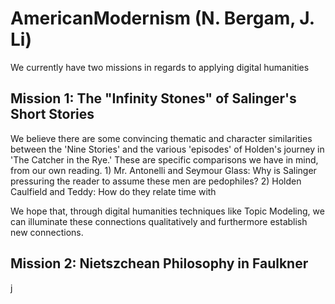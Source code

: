 # AmericanModernism (N. Bergam, J. Li)
We currently have two missions in regards to applying digital humanities 

## Mission 1: The "Infinity Stones" of Salinger's Short Stories

We believe there are some convincing thematic and character similarities between the 'Nine Stories' and the various 'episodes' of Holden's journey in 'The Catcher in the Rye.' These are specific comparisons we have in mind, from our own reading. 
     1) Mr. Antonelli and Seymour Glass: Why is Salinger pressuring the reader to assume these men are pedophiles?
     2) Holden Caulfield and Teddy: How do they relate time with
     
We hope that, through digital humanities techniques like Topic Modeling, we can illuminate these connections qualitatively and furthermore establish new connections.
     

## Mission 2: Nietszchean Philosophy in Faulkner

j


